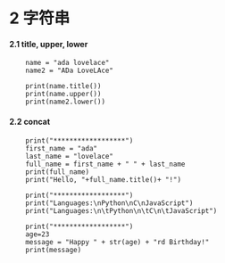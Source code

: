 #  2 字符串

#### 2.1 title, upper, lower
    
        name = "ada lovelace"
        name2 = "ADa LoveLAce"

        print(name.title())
        print(name.upper())
        print(name2.lower())

#### 2.2 concat

        print("******************")
        first_name = "ada"
        last_name = "lovelace"
        full_name = first_name + " " + last_name
        print(full_name)
        print("Hello, "+full_name.title()+ "!")

        print("******************")
        print("Languages:\nPython\nC\nJavaScript")
        print("Languages:\n\tPython\n\tC\n\tJavaScript")

        print("******************")
        age=23
        message = "Happy " + str(age) + "rd Birthday!"
        print(message)
